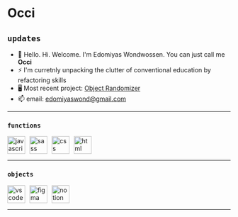 # Occi

## `updates`
- 👋 Hello. Hi. Welcome. I'm Edomiyas Wondwossen. You can just call me **Occi**
- ⚡️ I'm curretnly unpacking the clutter of conventional education by refactoring skills
- 🖥 Most recent project: [Object Randomizer](https://edomiyasgithub.github.io/Object-Randomizer/)
- 📫 email: edomiyaswond@gmail.com

***

### `functions`
<div style="display: flex; align-items: center; column-gap: 10px;">
    <img alt="javascript" src="https://github.com/EdomiyasGitHub/pictures-for-profile/blob/main/JavaScript%20icon.svg" width="40px">
    <img alt="sass" src="https://github.com/EdomiyasGitHub/pictures-for-profile/blob/main/SASS%20icon.svg" width="40px">
    <img alt="css" src="https://github.com/EdomiyasGitHub/pictures-for-profile/blob/main/CSS%20icon.svg" width="40px">
    <img alt="html" src="https://github.com/EdomiyasGitHub/pictures-for-profile/blob/main/HTML%20icon%202.svg" width="40px">
</div>

***

### `objects`
<div style="display: flex; align-items: center; column-gap: 10px;">
    <img alt="vscode" src="https://github.com/EdomiyasGitHub/pictures-for-profile/blob/main/VSCode%20icon%202.svg" width="40px">
    <img alt="figma" src="https://github.com/EdomiyasGitHub/pictures-for-profile/blob/main/figma%20icon%202.svg" width="40px">
    <img alt="notion" src="https://github.com/EdomiyasGitHub/pictures-for-profile/blob/main/Notion%202%20icon.svg" width="40px">
</div>

***

<!---
EdomiyasGitHub/EdomiyasGitHub is a ✨ special ✨ repository because its `README.md` (this file) appears on your GitHub profile.
You can click the Preview link to take a look at your changes.
--->


